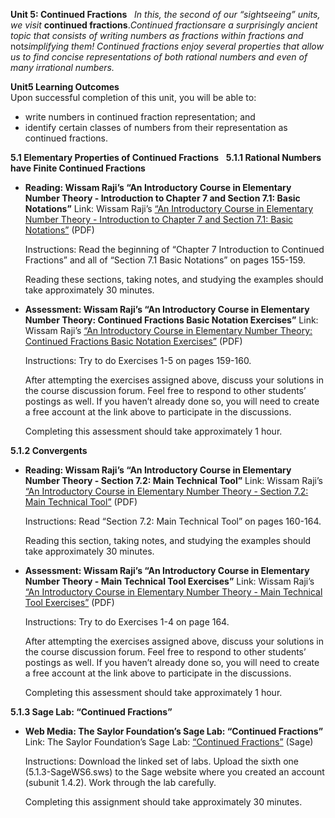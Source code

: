 **Unit 5: Continued Fractions** <span id="5"></span> 
*In this, the second of our “sightseeing” units, we visit* **continued
fractions**.*Continued fractionsare a surprisingly ancient topic that
consists of writing numbers as fractions within fractions and*
not*simplifying them! Continued fractions enjoy several properties that
allow us to find concise representations of both rational numbers and
even of many irrational numbers.*

**Unit5 Learning Outcomes**  
Upon successful completion of this unit, you will be able to:
-   write numbers in continued fraction representation; and
-   identify certain classes of numbers from their representation as
    continued fractions.

**5.1 Elementary Properties of Continued Fractions** <span
id="5.1"></span> 
**5.1.1 Rational Numbers have Finite Continued Fractions** <span
id="5.1.1"></span> 
-   **Reading: Wissam Raji’s “An Introductory Course in Elementary
    Number Theory - Introduction to Chapter 7 and Section 7.1: Basic
    Notations”**
    Link: Wissam Raji’s [“An Introductory Course in Elementary Number
    Theory - Introduction to Chapter 7 and Section 7.1: Basic
    Notations”](https://resources.saylor.org/wwwresources/archived/site/wp-content/uploads/2014/05/An-Introductory-Course-in-Elementary-Number-Theory.pdf#_blank)
    (PDF)  
      
     Instructions: Read the beginning of “Chapter 7 Introduction to
    Continued Fractions” and all of “Section 7.1 Basic Notations” on
    pages 155-159.  
      
     Reading these sections, taking notes, and studying the examples
    should take approximately 30 minutes.

-   **Assessment: Wissam Raji’s “An Introductory Course in Elementary
    Number Theory: Continued Fractions Basic Notation Exercises”**
    Link: Wissam Raji’s [“An Introductory Course in Elementary Number
    Theory: Continued Fractions Basic Notation
    Exercises”](https://resources.saylor.org/wwwresources/archived/site/wp-content/uploads/2014/05/An-Introductory-Course-in-Elementary-Number-Theory.pdf#_blank)
    (PDF)  
      
     Instructions: Try to do Exercises 1-5 on pages 159-160.  
      
     After attempting the exercises assigned above, discuss your
    solutions in the course discussion forum. Feel free to respond to
    other students’ postings as well. If you haven’t already done so,
    you will need to create a free account at the link above to
    participate in the discussions.  
      
     Completing this assessment should take approximately 1 hour.

**5.1.2 Convergents** <span id="5.1.2"></span> 
-   **Reading: Wissam Raji’s “An Introductory Course in Elementary
    Number Theory - Section 7.2: Main Technical Tool”**
    Link: Wissam Raji’s [“An Introductory Course in Elementary Number
    Theory - Section 7.2: Main Technical
    Tool”](https://resources.saylor.org/wwwresources/archived/site/wp-content/uploads/2014/05/An-Introductory-Course-in-Elementary-Number-Theory.pdf)
    (PDF)  
      
     Instructions: Read “Section 7.2: Main Technical Tool” on pages
    160-164.  
      
     Reading this section, taking notes, and studying the examples
    should take approximately 30 minutes.

-   **Assessment: Wissam Raji’s “An Introductory Course in Elementary
    Number Theory - Main Technical Tool Exercises”**
    Link: Wissam Raji’s [“An Introductory Course in Elementary Number
    Theory - Main Technical Tool
    Exercises”](https://resources.saylor.org/wwwresources/archived/site/wp-content/uploads/2014/05/An-Introductory-Course-in-Elementary-Number-Theory.pdf)
    (PDF)  
      
     Instructions: Try to do Exercises 1-4 on page 164.  
      
     After attempting the exercises assigned above, discuss your
    solutions in the course discussion forum. Feel free to respond to
    other students’ postings as well. If you haven’t already done so,
    you will need to create a free account at the link above to
    participate in the discussions.  
      
     Completing this assessment should take approximately 1 hour.

**5.1.3 Sage Lab: “Continued Fractions”** <span id="5.1.3"></span> 
-   **Web Media: The Saylor Foundation’s Sage Lab: “Continued
    Fractions”**
    Link: The Saylor Foundation’s Sage Lab: [“Continued
    Fractions”](https://resources.saylor.org/wwwresources/archived/site/wp-content/uploads/2014/05/MA233-SageWorksheets.zip)
    (Sage)  
      
     Instructions: Download the linked set of labs. Upload the sixth one
    (5.1.3-SageWS6.sws) to the Sage website where you created an account
    (subunit 1.4.2). Work through the lab carefully.  
      
     Completing this assignment should take approximately 30 minutes.


